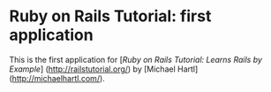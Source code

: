 # Ruby on Rails Tutorial: first application

This is the first application for [*Ruby on Rails Tutorial: Learns Rails by Example*] (http://railstutorial.org/) by [Michael Hartl] (http://michaelhartl.com/).